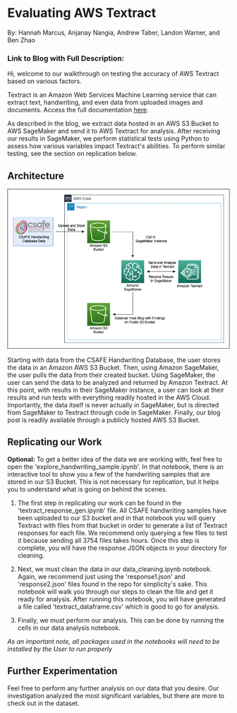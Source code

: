 # Evaluating AWS Textract
By: Hannah Marcus, Anjanay Nangia, Andrew Taber, Landon Warner, and Ben Zhao
### Link to Blog with Full Description:

Hi, welcome to our walkthrough on testing the accuracy of AWS Textract based on various factors.

Textract is an Amazon Web Services Machine Learning service that can extract text, handwriting, and even data from uploaded images and documents. Access the full documentation [here](https://docs.aws.amazon.com/textract/).

As described in the blog, we extract data hosted in an AWS S3 Bucket to AWS SageMaker and send it to AWS Textract for analysis. After receiving our results in SageMaker, we perform statistical tests using Python to assess how various variables impact Textract's abilities. To perform similar testing, see the section on replication below. 

## **Architecture**
<img src="Architecture.png" alt="arch" width="625"/>

Starting with data from the CSAFE Handwriting Database, the user stores the data in an Amazon AWS S3 Bucket. Then, using Amazon SageMaker, the user pulls the data from their created bucket. Using SageMaker, the user can send the data to be analyzed and returned by Amazon Textract. At this point, with results in their SageMaker instance, a user can look at their results and run tests with everything readily hosted in the AWS Cloud. Importantly, the data itself is never actually *in* SageMaker, but is directed from SageMaker to Textract through code in SageMaker. Finally, our blog post is readily available through a publicly hosted AWS S3 Bucket.


## **Replicating our Work**

**Optional:** To get a better idea of the data we are working with, feel free to open the 'explore_handwriting_sample.ipynb'. In that notebook, there is an interactive tool to show you a few of the handwriting samples that are stored in our S3 Bucket. This is not necessary for replication, but it helps you to understand what is going on behind the scenes.

1) The first step in replicating our work can be found in the 'textract_response_gen.ipynb' file. All CSAFE handwriting samples have been uploaded to our S3 bucket and in that notebook you will query Textract with files from that bucket in order to generate a list of Textract responses for each file. We recommend only querying a few files to test it because sending all 3754 files takes hours. Once this step is complete, you will have the response JSON objects in your directory for cleaning.

2) Next, we must clean the data in our data_cleaning.ipynb notebook. Again, we recommend just using the 'response1.json' and 'response2.json' files found in the repo for simplicity's sake. This notebook will walk you through our steps to clean the file and get it ready for analysis. After running this notebook, you will have generated a file called 'textract_dataframe.csv' which is good to go for analysis.

3) Finally, we must perform our analysis. This can be done by running the cells in our data analysis notebook.

*As an important note, all packages used in the notebooks will need to be installed by the User to run properly*



## **Further Experimentation**

Feel free to perform any further analysis on our data that you desire. Our investigation analyzed the most significant variables, but there are more to check out in the dataset.



